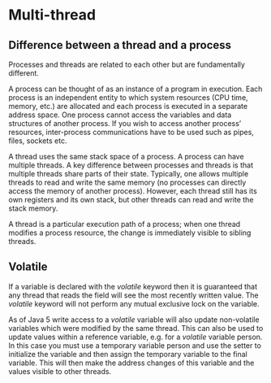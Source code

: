 # Multi-thread

## Difference between a thread and a process

Processes and threads are related to each other but are fundamentally different.

A process can be thought of as an instance of a program in execution. Each process is an independent entity to which system resources \(CPU time, memory, etc.\) are allocated and each process is executed in a separate address space. One process cannot access the variables and data structures of another process. If you wish to access another process’ resources, inter-process communications have to be used such as pipes, files, sockets etc.

A thread uses the same stack space of a process. A process can have multiple threads. A key difference between processes and threads is that multiple threads share parts of their state. Typically, one allows multiple threads to read and write the same memory \(no processes can directly access the memory of another process\). However, each thread still has its own registers and its own stack, but other threads can read and write the stack memory.

A thread is a particular execution path of a process; when one thread modifies a process resource, the change is immediately visible to sibling threads.

## Volatile 

If a variable is declared with the _volatile_ keyword then it is guaranteed that any thread that reads the field will see the most recently written value. The _volatile_ keyword will not perform any mutual exclusive lock on the variable.

As of Java 5 write access to a _volatile_ variable will also update non-volatile variables which were modified by the same thread. This can also be used to update values within a reference variable, e.g. for a _volatile_ variable person. In this case you must use a temporary variable person and use the setter to initialize the variable and then assign the temporary variable to the final variable. This will then make the address changes of this variable and the values visible to other threads.



